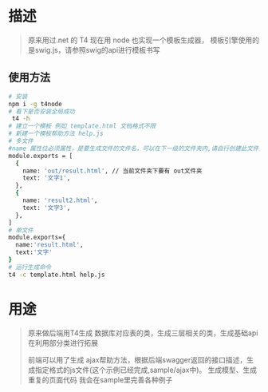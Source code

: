 # 描述

> 原来用过.net 的 T4 现在用 node 也实现一个模板生成器， 模板引擎使用的是swig.js，请参照swig的api进行模板书写

## 使用方法

```bash
# 安装
npm i -g t4node
# 看下是否安装全局成功
 t4 -h
# 建立一个模板 例如 template.html 文档格式不限
# 新建一个模板帮助方法 help.js
# 多文件
#name 属性位必须属性，是要生成文件的文件名，可以在下一级的文件夹内,请自行创建此文件夹
module.exports = [
  {
    name: 'out/result.html', // 当前文件夹下要有 out文件夹
    text: '文字1',
  },
  {
    name: 'result2.html',
    text: '文字3',
  },
]
# 单文件
module.exports={
  name:'result.html',
  text:'文字'
}
# 运行生成命令
t4 -c template.html help.js
```
# 用途

> 原来做后端用T4生成 数据库对应表的类，生成三层相关的类，生成基础api 在利用部分类进行拓展
> 
> 前端可以用了生成 ajax帮助方法，根据后端swagger返回的接口描述，生成指定格式的js文件(这个示例已经完成,sample/ajax中)。 生成模型、生成重复的页面代码 我会在sample里完善各种例子